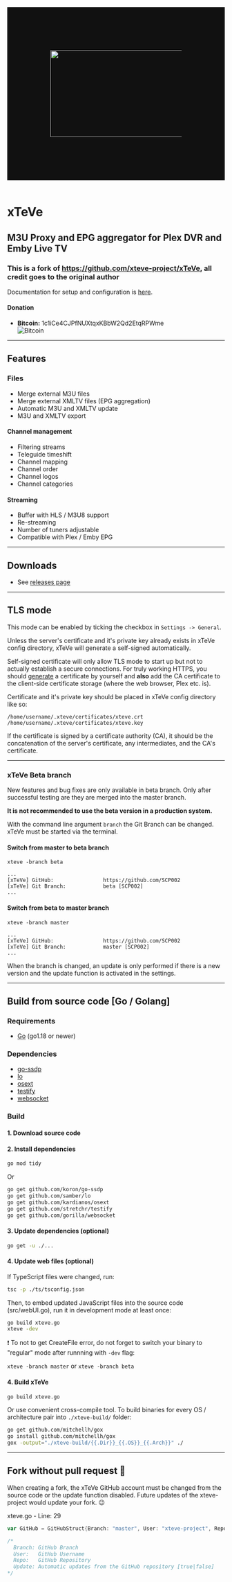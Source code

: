 <div align="center" style="background-color: #111; padding: 100;">
    <a href="https://github.com/SCP002/xTeVe"><img width="880" height="200" src="html/img/logo_b_880x200.jpg" alt="xTeVe" /></a>
</div>
<br>

# xTeVe

## M3U Proxy and EPG aggregator for Plex DVR and Emby Live TV

### This is a fork of <https://github.com/xteve-project/xTeVe>, all credit goes to the original author

Documentation for setup and configuration is [here](https://github.com/xteve-project/xTeVe-Documentation/blob/master/en/configuration.md).

#### Donation

* **Bitcoin:** 1c1iCe4CJPfNUXtqxKBbW2Qd2EtqRPWme  
![Bitcoin](html/img/BC-QR.jpg "Bitcoin - xTeVe")

---

## Features

### Files

* Merge external M3U files
* Merge external XMLTV files (EPG aggregation)
* Automatic M3U and XMLTV update
* M3U and XMLTV export

#### Channel management

* Filtering streams
* Teleguide timeshift
* Channel mapping
* Channel order
* Channel logos
* Channel categories

#### Streaming

* Buffer with HLS / M3U8 support
* Re-streaming
* Number of tuners adjustable
* Compatible with Plex / Emby EPG

---

## Downloads

* See [releases page](https://github.com/SCP002/xTeVe/releases)

---

## TLS mode

This mode can be enabled by ticking the checkbox in `Settings -> General`.

Unless the server's certificate and it's private key already exists in xTeVe config directory, xTeVe will generate a self-signed automatically.

Self-signed certificate will only allow TLS mode to start up but not to actually establish a secure connections.
For truly working HTTPS, you should [generate](https://gist.github.com/fntlnz/cf14feb5a46b2eda428e000157447309) a certificate by yourself and **also** add the CA certificate to the client-side certificate storage (where the web browser, Plex etc. is).

Certificate and it's private key should be placed in xTeVe config directory like so:

```text
/home/username/.xteve/certificates/xteve.crt
/home/username/.xteve/certificates/xteve.key
```

If the certificate is signed by a certificate authority (CA), it should be the concatenation of the server's certificate, any intermediates, and the CA's certificate.

---

### xTeVe Beta branch

New features and bug fixes are only available in beta branch. Only after successful testing are they are merged into the master branch.

**It is not recommended to use the beta version in a production system.**  

With the command line argument `branch` the Git Branch can be changed. xTeVe must be started via the terminal.  

#### Switch from master to beta branch

```text
xteve -branch beta

...
[xTeVe] GitHub:                https://github.com/SCP002
[xTeVe] Git Branch:            beta [SCP002]
...
```

#### Switch from beta to master branch

```text
xteve -branch master

...
[xTeVe] GitHub:                https://github.com/SCP002
[xTeVe] Git Branch:            master [SCP002]
...
```

When the branch is changed, an update is only performed if there is a new version and the update function is activated in the settings.  

---

## Build from source code [Go / Golang]

### Requirements

* [Go](https://golang.org) (go1.18 or newer)

### Dependencies

* [go-ssdp](https://github.com/koron/go-ssdp)
* [lo](https://github.com/samber/lo)
* [osext](https://github.com/kardianos/osext)
* [testify](https://github.com/stretchr/testify)
* [websocket](https://github.com/gorilla/websocket)

### Build

#### 1. Download source code

#### 2. Install dependencies

```sh
go mod tidy
```

Or

```sh
go get github.com/koron/go-ssdp
go get github.com/samber/lo
go get github.com/kardianos/osext
go get github.com/stretchr/testify
go get github.com/gorilla/websocket
```

#### 3. Update dependencies (optional)

```sh
go get -u ./...
```

#### 4. Update web files (optional)

If TypeScript files were changed, run:

```sh
tsc -p ./ts/tsconfig.json
```

Then, to embed updated JavaScript files into the source code (src/webUI.go), run it in development mode at least once:

```sh
go build xteve.go
xteve -dev
```

:exclamation: To not to get CreateFile error, do not forget to switch your binary to "regular" mode after runnning with `-dev` flag:

`xteve -branch master` or `xteve -branch beta`

#### 4. Build xTeVe

```sh
go build xteve.go
```

Or use convenient cross-compile tool. To build binaries for every OS / architecture pair into `./xteve-build/` folder:

```sh
go get github.com/mitchellh/gox
go install github.com/mitchellh/gox
gox -output="./xteve-build/{{.Dir}}_{{.OS}}_{{.Arch}}" ./
```

---

## Fork without pull request :mega:

When creating a fork, the xTeVe GitHub account must be changed from the source code or the update function disabled.
Future updates of the xteve-project would update your fork. :wink:

xteve.go - Line: 29

```go
var GitHub = GitHubStruct{Branch: "master", User: "xteve-project", Repo: "xTeVe-Downloads", Update: true}

/*
  Branch: GitHub Branch
  User:   GitHub Username
  Repo:   GitHub Repository
  Update: Automatic updates from the GitHub repository [true|false]
*/
```
